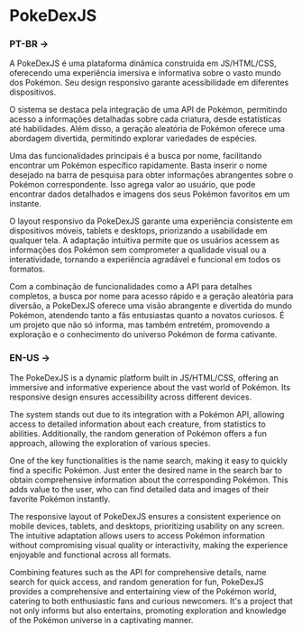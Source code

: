 
# PokeDexJS
 <h3>PT-BR -></h3>
 <p>A PokeDexJS é uma plataforma dinâmica construída em JS/HTML/CSS, oferecendo uma experiência imersiva e informativa sobre o vasto mundo dos Pokémon. Seu design responsivo garante acessibilidade em diferentes dispositivos.</p>

<p>O sistema se destaca pela integração de uma API de Pokémon, permitindo acesso a informações detalhadas sobre cada criatura, desde estatísticas até habilidades. Além disso, a geração aleatória de Pokémon oferece uma abordagem divertida, permitindo explorar variedades de espécies.</p>

<p>Uma das funcionalidades principais é a busca por nome, facilitando encontrar um Pokémon específico rapidamente. Basta inserir o nome desejado na barra de pesquisa para obter informações abrangentes sobre o Pokémon correspondente. Isso agrega valor ao usuário, que pode encontrar dados detalhados e imagens dos seus Pokémon favoritos em um instante.</p>

<p>O layout responsivo da PokeDexJS garante uma experiência consistente em dispositivos móveis, tablets e desktops, priorizando a usabilidade em qualquer tela. A adaptação intuitiva permite que os usuários acessem as informações dos Pokémon sem comprometer a qualidade visual ou a interatividade, tornando a experiência agradável e funcional em todos os formatos.</p>

<p>Com a combinação de funcionalidades como a API para detalhes completos, a busca por nome para acesso rápido e a geração aleatória para diversão, a PokeDexJS oferece uma visão abrangente e divertida do mundo Pokémon, atendendo tanto a fãs entusiastas quanto a novatos curiosos. É um projeto que não só informa, mas também entretém, promovendo a exploração e o conhecimento do universo Pokémon de forma cativante.</p>

 <h3>EN-US -></h3>
 <p>The PokeDexJS is a dynamic platform built in JS/HTML/CSS, offering an immersive and informative experience about the vast world of Pokémon. Its responsive design ensures accessibility across different devices.</p>

<p>The system stands out due to its integration with a Pokémon API, allowing access to detailed information about each creature, from statistics to abilities. Additionally, the random generation of Pokémon offers a fun approach, allowing the exploration of various species.</p>

<p>One of the key functionalities is the name search, making it easy to quickly find a specific Pokémon. Just enter the desired name in the search bar to obtain comprehensive information about the corresponding Pokémon. This adds value to the user, who can find detailed data and images of their favorite Pokémon instantly.</p>

<p>The responsive layout of PokeDexJS ensures a consistent experience on mobile devices, tablets, and desktops, prioritizing usability on any screen. The intuitive adaptation allows users to access Pokémon information without compromising visual quality or interactivity, making the experience enjoyable and functional across all formats.</p>

<p>Combining features such as the API for comprehensive details, name search for quick access, and random generation for fun, PokeDexJS provides a comprehensive and entertaining view of the Pokémon world, catering to both enthusiastic fans and curious newcomers. It's a project that not only informs but also entertains, promoting exploration and knowledge of the Pokémon universe in a captivating manner.</p>
